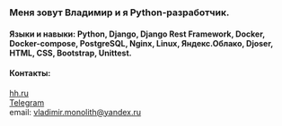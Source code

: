 ### Меня зовут Владимир и я Python-разработчик.

#### Языки и навыки: Python, Django, Django Rest Framework, Docker, Docker-compose, PostgreSQL, Nginx, Linux, Яндекс.Облако, Djoser, HTML, CSS, Bootstrap, Unittest.

#### Контакты:
[hh.ru](https://hh.ru/resume/561e7507ff0b3f41f20039ed1f464c59746962?customDomain=1)  
[Telegram](https://t.me/es_zirael)  
email: vladimir.monolith@yandex.ru
